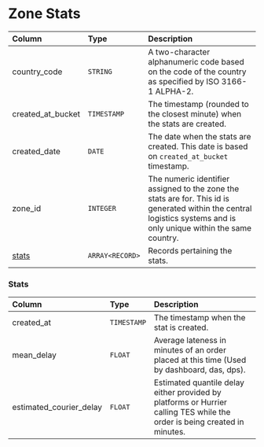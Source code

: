 # Zone Stats


| Column | Type | Description |
| :--- | :--- | :--- |
| country_code | `STRING`| A two-character alphanumeric code based on the code of the country as specified by ISO 3166-1 ALPHA-2. |
| created_at_bucket | `TIMESTAMP`| The timestamp (rounded to the closest minute) when the stats are created. |
| created_date | `DATE`| The date when the stats are created. This date is based on `created_at_bucket` timestamp. |
| zone_id | `INTEGER`|	The numeric identifier assigned to the zone the stats are for. This id is generated within the central logistics systems and is only unique within the same country.|
| [stats](#stats) | `ARRAY<RECORD>`| Records pertaining the stats. |

### Stats

| Column | Type | Description |
| :--- | :--- | :--- |
| created_at | `TIMESTAMP`| The timestamp when the stat is created. |
| mean_delay | `FLOAT` | Average lateness in minutes of an order placed at this time (Used by dashboard, das, dps). |
| estimated_courier_delay | `FLOAT`|  Estimated quantile delay either provided by platforms or Hurrier calling TES while the order is being created in minutes. |
